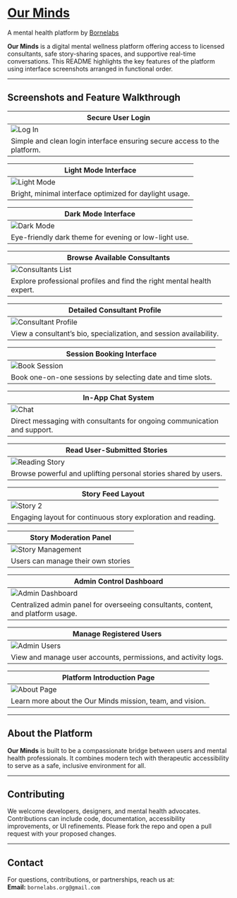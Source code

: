 # [Our Minds](https://our-minds.github.io)    
A mental health platform by [Bornelabs](https://bornelabs.github.io) 

**Our Minds** is a digital mental wellness platform offering access to licensed consultants, safe story-sharing spaces, and supportive real-time conversations. This README highlights the key features of the platform using interface screenshots arranged in functional order.

---

## Screenshots and Feature Walkthrough

| **Secure User Login** |
|------------------------|
| ![Log In](https://github.com/Our-Minds/Assets/blob/main/Images/Screenshots/Log%20in.png) |
| Simple and clean login interface ensuring secure access to the platform. |

| **Light Mode Interface** |
|--------------------------|
| ![Light Mode](https://github.com/Our-Minds/Assets/blob/main/Images/Screenshots/Light%20Mode.png) |
| Bright, minimal interface optimized for daylight usage. |

| **Dark Mode Interface** |
|-------------------------|
| ![Dark Mode](https://github.com/Our-Minds/Assets/blob/main/Images/Screenshots/dark%20Mode.png) |
| Eye-friendly dark theme for evening or low-light use. |

| **Browse Available Consultants** |
|----------------------------------|
| ![Consultants List](https://github.com/Our-Minds/Assets/blob/main/Images/Screenshots/Cosultants%20.png) |
| Explore professional profiles and find the right mental health expert. |

| **Detailed Consultant Profile** |
|---------------------------------|
| ![Consultant Profile](https://github.com/Our-Minds/Assets/blob/main/Images/Screenshots/Cosultant%20profile%201.png) |
| View a consultant’s bio, specialization, and session availability. |

| **Session Booking Interface** |
|-------------------------------|
| ![Book Session](https://github.com/Our-Minds/Assets/blob/main/Images/Screenshots/Book%20session%201.png) |
| Book one-on-one sessions by selecting date and time slots. |

| **In-App Chat System** |
|-------------------------|
| ![Chat](https://github.com/Our-Minds/Assets/blob/main/Images/Screenshots/Our%20Minds%20Chat.png) |
| Direct messaging with consultants for ongoing communication and support. |

| **Read User-Submitted Stories** |
|---------------------------------|
| ![Reading Story](https://github.com/Our-Minds/Assets/blob/main/Images/Screenshots/Reading%20Story.png) |
| Browse powerful and uplifting personal stories shared by users. |

| **Story Feed Layout** |
|------------------------|
| ![Story 2](https://github.com/Our-Minds/Assets/blob/main/Images/Screenshots/Story%202.png) |
| Engaging layout for continuous story exploration and reading. |

| **Story Moderation Panel** |
|----------------------------------|
| ![Story Management](https://github.com/Our-Minds/Assets/blob/main/Images/Screenshots/Story%20Mangement.png) |
| Users can manage their own stories |

| **Admin Control Dashboard** |
|-----------------------------|
| ![Admin Dashboard](https://github.com/Our-Minds/Assets/blob/main/Images/Screenshots/Admin%20Dashboard.png) |
| Centralized admin panel for overseeing consultants, content, and platform usage. |

| **Manage Registered Users** |
|-----------------------------|
| ![Admin Users](https://github.com/Our-Minds/Assets/blob/main/Images/Screenshots/Admin%20Dashboard%20Users.png) |
| View and manage user accounts, permissions, and activity logs. |

| **Platform Introduction Page** |
|--------------------------------|
| ![About Page](https://github.com/Our-Minds/Assets/blob/main/Images/Screenshots/About.png) |
| Learn more about the Our Minds mission, team, and vision. |

---

## About the Platform

**Our Minds** is built to be a compassionate bridge between users and mental health professionals. It combines modern tech with therapeutic accessibility to serve as a safe, inclusive environment for all.

---

## Contributing

We welcome developers, designers, and mental health advocates. Contributions can include code, documentation, accessibility improvements, or UI refinements. Please fork the repo and open a pull request with your proposed changes.

---

## Contact

For questions, contributions, or partnerships, reach us at:  
**Email:** `bornelabs.org@gmail.com`
